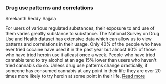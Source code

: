 ### **Drug use patterns and correlations** 

Sreekanth Reddy Sajjala


For users of various regulated substances, their exposure to and use of them varies greatly substance to substance. The National Survey on Drug Use and Health dataset has extensive data which can allow us to view patterns and correlations in their usage. Only 40% of the people who have ever tried cocaine have used it in the past year but almost 60% of those who have tried heroin use it atleast once a week. People who have tried cannabis tend to try alcohol at an age 15% lower than users who haven't tried cannabis do so. Unless drug use patterns change drastically, if someone has consumed cannabis at any point in their life they are over 20 times more likely to try heroin at some point in their life.
[Read more](https://github.com/ssreekanth2000/project_1/blob/master/report.md)



